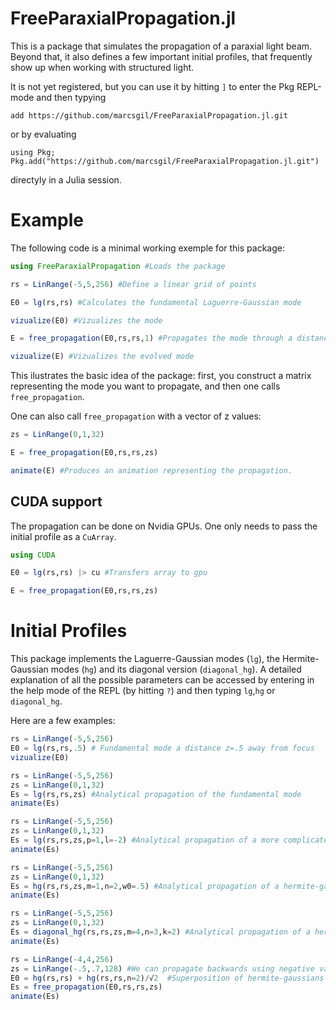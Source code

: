 # FreeParaxialPropagation.jl

This is a package that simulates the propagation of a paraxial light beam. Beyond that, it also defines a few important initial profiles, that frequently show up when working with structured light.

It is not yet registered, but you can use it by hitting `]` to enter the Pkg REPL-mode and then typying 

```
add https://github.com/marcsgil/FreeParaxialPropagation.jl.git
```

or by evaluating

```
using Pkg; Pkg.add("https://github.com/marcsgil/FreeParaxialPropagation.jl.git")
```

directyly in a Julia session.

# Example

The following code is a minimal working exemple for this package:

```julia
using FreeParaxialPropagation #Loads the package

rs = LinRange(-5,5,256) #Define a linear grid of points

E0 = lg(rs,rs) #Calculates the fundamental Laguerre-Gaussian mode

vizualize(E0) #Vizualizes the mode

E = free_propagation(E0,rs,rs,1) #Propagates the mode through a distance of z=1

vizualize(E) #Vizualizes the evolved mode
```

This ilustrates the basic idea of the package: first, you construct a matrix representing the mode you want to propagate, and then one calls `free_propagation`.

One can also call `free_propagation` with a vector of z values:

```julia
zs = LinRange(0,1,32)

E = free_propagation(E0,rs,rs,zs)

animate(E) #Produces an animation representing the propagation.
```

## CUDA support

The propagation can be done on Nvidia GPUs. One only needs to pass the initial profile as a `CuArray`.

```julia
using CUDA

E0 = lg(rs,rs) |> cu #Transfers array to gpu

E = free_propagation(E0,rs,rs,zs)
```

# Initial Profiles

This package implements the Laguerre-Gaussian modes (`lg`), the Hermite-Gaussian modes (`hg`) and its diagonal version (`diagonal_hg`). A detailed explanation of all the possible parameters can be accessed by entering in the help mode of the REPL (by hitting `?`) and then typing `lg`,`hg` or `diagonal_hg`.

Here are a few examples:

```julia
rs = LinRange(-5,5,256)
E0 = lg(rs,rs,.5) # Fundamental mode a distance z=.5 away from focus
vizualize(E0)
```

```julia
rs = LinRange(-5,5,256) 
zs = LinRange(0,1,32)
Es = lg(rs,rs,zs) #Analytical propagation of the fundamental mode
animate(Es)
```

```julia
rs = LinRange(-5,5,256) 
zs = LinRange(0,1,32)
Es = lg(rs,rs,zs,p=1,l=-2) #Analytical propagation of a more complicated laguerre-gaussian
animate(Es)
```

```julia
rs = LinRange(-5,5,256) 
zs = LinRange(0,1,32)
Es = hg(rs,rs,zs,m=1,n=2,w0=.5) #Analytical propagation of a hermite-gaussian with adjusted waist
animate(Es)
```

```julia
rs = LinRange(-5,5,256) 
zs = LinRange(0,1,32)
Es = diagonal_hg(rs,rs,zs,m=4,n=3,k=2) #Analytical propagation of a hermite-gaussian with adjusted wavenumber
animate(Es)
```

```julia
rs = LinRange(-4,4,256) 
zs = LinRange(-.5,.7,128) #We can propagate backwards using negative values of z
E0 = hg(rs,rs) + hg(rs,rs,n=2)/√2  #Superposition of hermite-gaussians
Es = free_propagation(E0,rs,rs,zs)
animate(Es)
```
